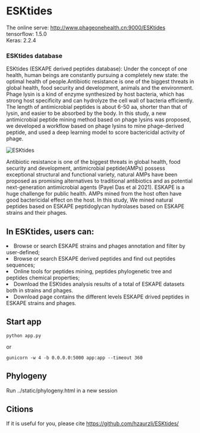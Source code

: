 # ESKtides
The online serve: http://www.phageonehealth.cn:9000/ESKtides<br>
tensorflow: 1.5.0<br>
Keras: 2.2.4

### ESKtides database
ESKtides (ESKAPE derived peptides database): Under the concept of one health, human beings are constantly pursuing a completely new state: the optimal health of people.Antibiotic resistance is one of the biggest threats in global health, food security and development, animals and the environment. Phage lysin is a kind of enzyme synthesized by host bacteria, which has strong host specificity and can hydrolyze the cell wall of bacteria efficiently. The length of antimicrobial peptides is about 6-50 aa, shorter than that of lysin, and easier to be absorbed by the body. In this study, a new antimicrobial peptide mining method based on phage lysins was proposed, we developed a workflow based on phage lysins to mine phage-derived peptide, and used a deep learning model to score bactericidal activity of phage.

![ESKtides](https://user-images.githubusercontent.com/47686371/235088077-9c114ec9-5abd-4c74-8db4-eb6ce0aa46cb.png)

Antibiotic resistance is one of the biggest threats in global health, food security and development, antimicrobial peptide(AMPs) possess exceptional structural and functional variety, natural AMPs have been proposed as promising alternatives to traditional antibiotics and as potential next-generation antimicrobial agents (Payel Das et al 2021). ESKAPE is a huge challenge for public health. AMPs mined from the host often have good bactericidal effect on the host. In this study, We mined natural peptides based on ESKAPE peptidoglycan hydrolases based on ESKAPE strains and their phages.

## In ESKtides, users can:

<li>Browse or search ESKAPE strains and phages annotation and filter by user-defined;</li>
<li>Browse or search ESKAPE derived peptides and find out peptides sequences;</li>
<li>Online tools for peptides mining, peptides phylogenetic tree and peptides chemical properties;</li>
<li>Download the ESKtides analysis results of a total of ESKAPE datasets both in strains and phages.</li>
<li>Download page contains the different levels ESKAPE drived peptides in ESKAPE strains and phages.</li>

## Start app
```
python app.py
```
or
```
gunicorn -w 4 -b 0.0.0.0:5000 app:app --timeout 360
```

## Phylogeny
Run ../static/phylogeny.html in a new session

## Citions
If it is useful for you, please cite https://github.com/hzaurzli/ESKtides/
